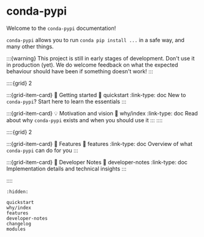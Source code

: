 # conda-pypi

Welcome to the `conda-pypi` documentation!

`conda-pypi` allows you to run `conda pip install ...` in a safe way, and many other things.


:::{warning}
This project is still in early stages of development. Don't use it in production (yet).
We do welcome feedback on what the expected behaviour should have been if something doesn't work!
:::

::::{grid} 2

:::{grid-item-card} 🏡 Getting started
:link: quickstart
:link-type: doc
New to `conda-pypi`? Start here to learn the essentials
:::

:::{grid-item-card} 💡 Motivation and vision
:link: why/index
:link-type: doc
Read about why `conda-pypi` exists and when you should use it
:::
::::

::::{grid} 2

:::{grid-item-card} 🍱 Features
:link: features
:link-type: doc
Overview of what `conda-pypi` can do for you
:::

:::{grid-item-card} 🔧 Developer Notes
:link: developer-notes
:link-type: doc
Implementation details and technical insights
:::

::::

```{toctree}
:hidden:

quickstart
why/index
features
developer-notes
changelog
modules
```
